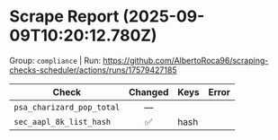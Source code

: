 # Scrape Report (2025-09-09T10:20:12.780Z)

Group: `compliance`  |  Run: https://github.com/AlbertoRoca96/scraping-checks-scheduler/actions/runs/17579427185

| Check | Changed | Keys | Error |
|---|:---:|:--|:--|
| `psa_charizard_pop_total` | — |  |  |
| `sec_aapl_8k_list_hash` | ✅ | hash |  |
